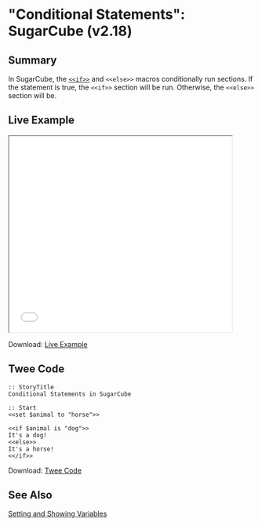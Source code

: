 # "Conditional Statements": SugarCube (v2.18)

## Summary

In SugarCube, the [`<<if>>`](http://www.motoslave.net/sugarcube/2/docs/macros.html#macros-if) and `<<else>>` macros conditionally run sections. If the statement is true, the `<<if>>` section will be run. Otherwise, the `<<else>>` section will be.

## Live Example

<section>
<iframe src="sugarcube_conditionalstatements_example.html" height=400 width=90%></iframe>

Download: <a href="sugarcube_conditionalstatements_example.html" target="_blank">Live Example</a>
</section>

## Twee Code

```
:: StoryTitle
Conditional Statements in SugarCube

:: Start
<<set $animal to "horse">>

<<if $animal is "dog">>
It's a dog!
<<else>>
It's a horse!
<</if>>
```

Download: <a href="sugarcube_conditionalstatements_twee.txt" target="_blank">Twee Code</a>

## See Also

[Setting and Showing Variables](../../settingandshowing/sugarcube/sugarcube_settingandshowing.md)
